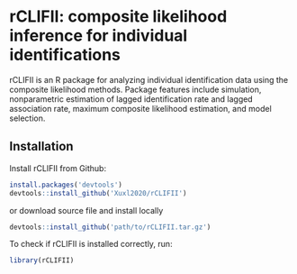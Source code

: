 rCLIFII: composite likelihood inference for individual identifications
================

rCLIFII is an R package for analyzing individual identification data using the composite likelihood methods. 
Package features include simulation, nonparametric estimation of lagged identification rate and lagged association rate, 
maximum composite likelihood estimation, and model selection. 

## Installation

Install rCLIFII from Github:
```r
install.packages('devtools')
devtools::install_github('Xuxl2020/rCLIFII')
```

or download source file and install locally
```r
devtools::install_github('path/to/rCLIFII.tar.gz')
```

To check if rCLIFII is installed correctly, run:
```r
library(rCLIFII)
```

